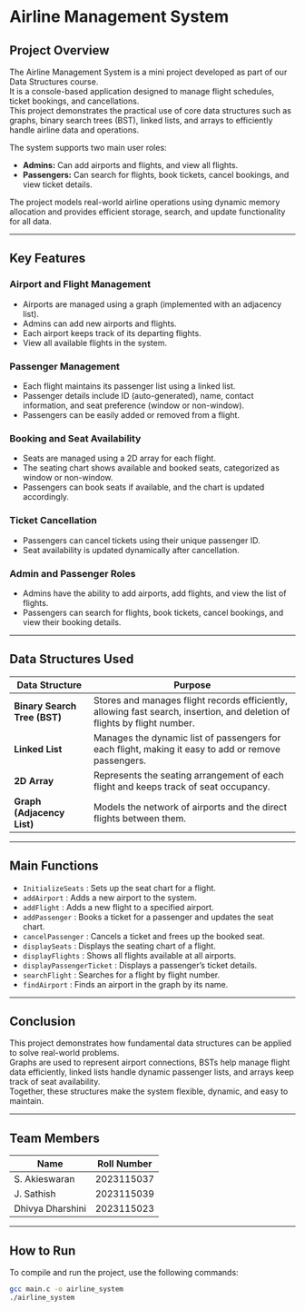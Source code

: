 # Airline Management System

## Project Overview

The Airline Management System is a mini project developed as part of our Data Structures course.  
It is a console-based application designed to manage flight schedules, ticket bookings, and cancellations.  
This project demonstrates the practical use of core data structures such as graphs, binary search trees (BST), linked lists, and arrays to efficiently handle airline data and operations.

The system supports two main user roles:
- **Admins:** Can add airports and flights, and view all flights.
- **Passengers:** Can search for flights, book tickets, cancel bookings, and view ticket details.

The project models real-world airline operations using dynamic memory allocation and provides efficient storage, search, and update functionality for all data.

---

## Key Features

### Airport and Flight Management

- Airports are managed using a graph (implemented with an adjacency list).
- Admins can add new airports and flights.
- Each airport keeps track of its departing flights.
- View all available flights in the system.

### Passenger Management

- Each flight maintains its passenger list using a linked list.
- Passenger details include ID (auto-generated), name, contact information, and seat preference (window or non-window).
- Passengers can be easily added or removed from a flight.

### Booking and Seat Availability

- Seats are managed using a 2D array for each flight.
- The seating chart shows available and booked seats, categorized as window or non-window.
- Passengers can book seats if available, and the chart is updated accordingly.

### Ticket Cancellation

- Passengers can cancel tickets using their unique passenger ID.
- Seat availability is updated dynamically after cancellation.

### Admin and Passenger Roles

- Admins have the ability to add airports, add flights, and view the list of flights.
- Passengers can search for flights, book tickets, cancel bookings, and view their booking details.

---

## Data Structures Used

| Data Structure | Purpose |
|----------------|---------|
| **Binary Search Tree (BST)** | Stores and manages flight records efficiently, allowing fast search, insertion, and deletion of flights by flight number. |
| **Linked List** | Manages the dynamic list of passengers for each flight, making it easy to add or remove passengers. |
| **2D Array** | Represents the seating arrangement of each flight and keeps track of seat occupancy. |
| **Graph (Adjacency List)** | Models the network of airports and the direct flights between them. |

---

## Main Functions

- `InitializeSeats` : Sets up the seat chart for a flight.
- `addAirport` : Adds a new airport to the system.
- `addFlight` : Adds a new flight to a specified airport.
- `addPassenger` : Books a ticket for a passenger and updates the seat chart.
- `cancelPassenger` : Cancels a ticket and frees up the booked seat.
- `displaySeats` : Displays the seating chart of a flight.
- `displayFlights` : Shows all flights available at all airports.
- `displayPassengerTicket` : Displays a passenger’s ticket details.
- `searchFlight` : Searches for a flight by flight number.
- `findAirport` : Finds an airport in the graph by its name.

---

## Conclusion

This project demonstrates how fundamental data structures can be applied to solve real-world problems.  
Graphs are used to represent airport connections, BSTs help manage flight data efficiently, linked lists handle dynamic passenger lists, and arrays keep track of seat availability.  
Together, these structures make the system flexible, dynamic, and easy to maintain.

---

## Team Members

| Name | Roll Number |
|----------------|----------------|
| S. Akieswaran | 2023115037 |
| J. Sathish | 2023115039 |
| Dhivya Dharshini | 2023115023 |

---

## How to Run

To compile and run the project, use the following commands:

```bash
gcc main.c -o airline_system
./airline_system

